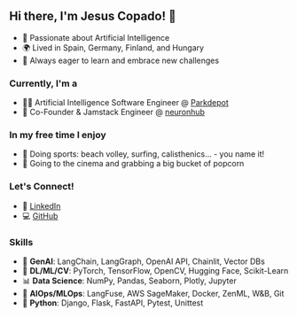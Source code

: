 ## Hi there, I'm Jesus Copado! 👋
- 🧠 Passionate about Artificial Intelligence
- 🌍 Lived in Spain, Germany, Finland, and Hungary
- 🌟 Always eager to learn and embrace new challenges

### Currently, I'm a
- 👨‍💻 Artificial Intelligence Software Engineer @ [Parkdepot](https://www.park-depot.com/de-en)
- 🚀 Co-Founder & Jamstack Engineer @ [neuronhub](https://www.neuronhub.org/)

### In my free time I enjoy
- 🏐 Doing sports: beach volley, surfing, calisthenics... - you name it!
- 🍿 Going to the cinema and grabbing a big bucket of popcorn
  
### Let's Connect!
- 👔 [LinkedIn](https://www.linkedin.com/in/copadojesus/)
- 💻 [GitHub](https://github.com/jesuscopado)

### Skills
- 🤖 **GenAI**: LangChain, LangGraph, OpenAI API, Chainlit, Vector DBs
- 🧠 **DL/ML/CV**: PyTorch, TensorFlow, OpenCV, Hugging Face, Scikit-Learn
- 📊 **Data Science**: NumPy, Pandas, Seaborn, Plotly, Jupyter
- 🚀 **AIOps/MLOps**: LangFuse, AWS SageMaker, Docker, ZenML, W&B, Git
- 🐍 **Python**: Django, Flask, FastAPI, Pytest, Unittest
